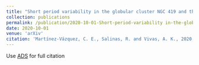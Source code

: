 ```yaml
---
title: "Short period variability in the globular cluster NGC 419 and the SMC field"
collection: publications
permalink: /publication/2020-10-01-Short-period-variability in-the-globular-cluster-NGC-419-and-the-SMC-field
date: 2020-10-01
venue: 'arXiv'
citation: 'Martínez-Vázquez, C. E., Salinas, R. and Vivas, A. K., 2020, arXiv:2010.02220, submitted to AJ'
---
```

Use [ADS](https://ui.adsabs.harvard.edu/abs/2020arXiv201002220M/abstract) for full citation
